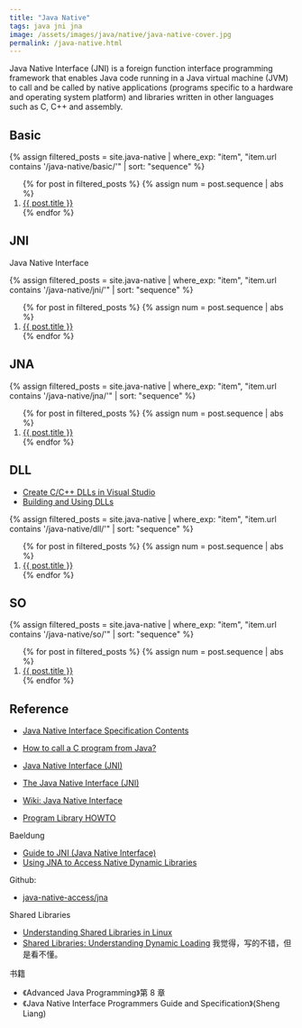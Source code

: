 ```yaml
---
title: "Java Native"
tags: java jni jna
image: /assets/images/java/native/java-native-cover.jpg
permalink: /java-native.html
---
```


Java Native Interface (JNI) is a foreign function interface programming framework
that enables Java code running in a Java virtual machine (JVM) to call and be called by native applications
(programs specific to a hardware and operating system platform)
and libraries written in other languages such as C, C++ and assembly.

## Basic

{%
assign filtered_posts = site.java-native |
where_exp: "item", "item.url contains '/java-native/basic/'" |
sort: "sequence"
%}
<ol>
    {% for post in filtered_posts %}
    {% assign num = post.sequence | abs %}
    <li>
        <a href="{{ post.url }}">{{ post.title }}</a>
    </li>
    {% endfor %}
</ol>

## JNI

Java Native Interface

{%
assign filtered_posts = site.java-native |
where_exp: "item", "item.url contains '/java-native/jni/'" |
sort: "sequence"
%}
<ol>
    {% for post in filtered_posts %}
    {% assign num = post.sequence | abs %}
    <li>
        <a href="{{ post.url }}">{{ post.title }}</a>
    </li>
    {% endfor %}
</ol>

## JNA

{%
assign filtered_posts = site.java-native |
where_exp: "item", "item.url contains '/java-native/jna/'" |
sort: "sequence"
%}
<ol>
    {% for post in filtered_posts %}
    {% assign num = post.sequence | abs %}
    <li>
        <a href="{{ post.url }}">{{ post.title }}</a>
    </li>
    {% endfor %}
</ol>

## DLL

- [Create C/C++ DLLs in Visual Studio](https://docs.microsoft.com/en-us/cpp/build/dlls-in-visual-cpp?view=msvc-170)
- [Building and Using DLLs](https://www.cygwin.com/cygwin-ug-net/dll.html)

{%
assign filtered_posts = site.java-native |
where_exp: "item", "item.url contains '/java-native/dll/'" |
sort: "sequence"
%}
<ol>
    {% for post in filtered_posts %}
    {% assign num = post.sequence | abs %}
    <li>
        <a href="{{ post.url }}">{{ post.title }}</a>
    </li>
    {% endfor %}
</ol>

## SO

{%
assign filtered_posts = site.java-native |
where_exp: "item", "item.url contains '/java-native/so/'" |
sort: "sequence"
%}
<ol>
    {% for post in filtered_posts %}
    {% assign num = post.sequence | abs %}
    <li>
        <a href="{{ post.url }}">{{ post.title }}</a>
    </li>
    {% endfor %}
</ol>

## Reference

- [Java Native Interface Specification Contents](https://docs.oracle.com/javase/8/docs/technotes/guides/jni/spec/jniTOC.html)

- [How to call a C program from Java?](https://javapapers.com/core-java/how-to-call-a-c-program-from-java/)
- [Java Native Interface (JNI)](https://www3.ntu.edu.sg/home/ehchua/programming/java/javanativeinterface.html)
- [The Java Native Interface (JNI)](https://www.ibm.com/docs/en/sdk-java-technology/7?topic=components-java-native-interface-jni)
- [Wiki: Java Native Interface](https://en.wikipedia.org/wiki/Java_Native_Interface)
- [Program Library HOWTO](https://tldp.org/HOWTO/Program-Library-HOWTO/index.html)

Baeldung

- [Guide to JNI (Java Native Interface)](https://www.baeldung.com/jni)
- [Using JNA to Access Native Dynamic Libraries](https://www.baeldung.com/java-jna-dynamic-libraries)

Github:

- [java-native-access/jna](https://github.com/java-native-access/jna)

Shared Libraries

- [Understanding Shared Libraries in Linux](https://www.tecmint.com/understanding-shared-libraries-in-linux/)
- [Shared Libraries: Understanding Dynamic Loading](https://amir.rachum.com/shared-libraries/) 我觉得，写的不错，但是看不懂。

书籍

- 《Advanced Java Programming》第 8 章
- 《Java Native Interface Programmers Guide and Specification》(Sheng Liang)
